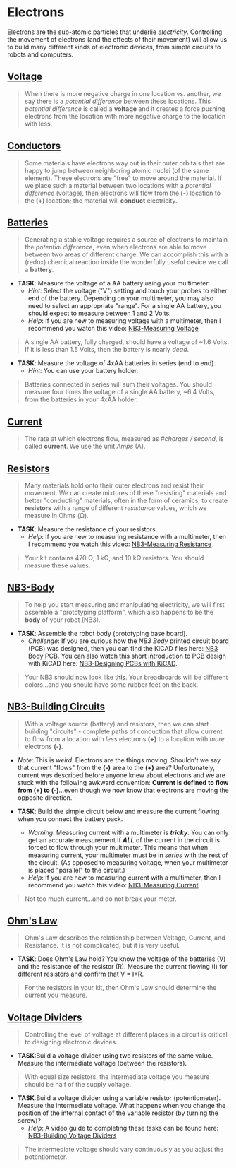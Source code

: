 # Electrons
Electrons are the sub-atomic particles that underlie *electricity*. Controlling the movement of electrons (and the effects of their movement) will allow us to build many different kinds of electronic devices, from simple circuits to robots and computers.

## [Voltage](https://vimeo.com/1000730032)
> When there is more negative charge in one location vs. another, we say there is a *potential difference* between these locations. This *potential difference* is called a **voltage** and it creates a force pushing electrons from the location with more negative charge to the location with less.

## [Conductors](https://vimeo.com/1000740989)
> Some materials have electrons way out in their outer orbitals that are happy to jump between neighboring atomic nuclei (of the same element). These electrons are "free" to move around the material. If we place such a material between two locations with a *potential difference* (voltage), then electrons will flow from the **(-)** location to the **(+)** location; the material will **conduct** electricity. 

## [Batteries](https://vimeo.com/??????)
> Generating a stable voltage requires a source of electrons to maintain the *potential difference*, even when electrons are able to move between two areas of different charge. We can accomplish this with a (redox) chemical reaction inside the wonderfully useful device we call a **battery**.

- **TASK**: Measure the voltage of a AA battery using your multimeter.
  - *Hint*: Select the voltage ("V") setting and touch your probes to either end of the battery. Depending on your multimeter, you may also need to select an appropriate "range". For a single AA battery, you should expect to measure between 1 and 2 Volts.
  - *Help*: If you are new to measuring voltage with a multimeter, then I recommend you watch this video: [NB3-Measuring Voltage](https://vimeo.com/??????)
> A single AA battery, fully charged, should have a voltage of ~1.6 Volts. If it is less than 1.5 Volts, then the battery is nearly *dead*.

- **TASK**: Measure the voltage of 4xAA batteries in series (end to end).
  - *Hint*: You can use your battery holder.
> Batteries connected in series will sum their voltages. You should measure four times the voltage of a single AA battery, ~6.4 Volts, from the batteries in your 4xAA holder.

## [Current](https://vimeo.com/1000743561)
> The rate at which electrons flow, measured as *#charges / second*, is called **current**. We use the unit *Amps* (A).

## [Resistors](https://vimeo.com/1000755493)
> Many materials hold onto their outer electrons and resist their movement. We can create mixtures of these "resisting" materials and better "conducting" materials, often in the form of ceramics, to create **resistors** with a range of different *resistance* values, which we measure in Ohms (&Omega;).

- **TASK**: Measure the resistance of your resistors.
  - *Help*: If you are new to measuring resistance with a multimeter, then I recommend you watch this video: [NB3-Measuring Resistance](https://vimeo.com/??????)
> Your kit contains 470 &Omega;, 1 k&Omega;, and 10 k&Omega; resistors. You should measure these values.

## [NB3-Body](https://vimeo.com/1005036900)
> To help you start measuring and manipulating electricity, we will first assemble a "prototyping platform", which also happens to be the **body** of your robot (NB3).

- **TASK**: Assemble the robot body (prototyping base board).
  - *Challenge*: If you are curious how the *NB3 Body* printed circuit board (PCB) was designed, then you can find the KiCAD files here: [NB3 Body PCB](../../../boxes/electrons/NB3_body). You can also watch this short introduction to PCB design with KiCAD here: [NB3-Designing PCBs with KiCAD](https://vimeo.com/??????).
> Your NB3 should now look like [this](../../../boxes/electrons/NB3_body/NB3_body_front.png). Your breadboards will be different colors...and you should have some rubber feet on the back.

## [NB3-Building Circuits](https://vimeo.com/??????)
> With a voltage source (battery) and resistors, then we can start building "circuits" - complete paths of conduction that allow current to flow from a location with *less* electrons **(+)** to a location with *more* electrons **(-)**.

- *Note*: This is *weird*. Electrons are the things moving. Shouldn't we say that current "flows" from the **(-)** area to the **(+)** area? Unfortunately, current was described before anyone knew about electrons and we are stuck with the following awkward convention: **Current is defined to flow from (+) to (-)**...even though we now know that electrons are moving the opposite direction.

- **TASK**: Build the simple circuit below and measure the current flowing when you connect the battery pack.
  - *Warning*: Measuring current with a multimeter is ***tricky***. You can only get an accurate measurement if ***ALL*** of the current in the circuit is forced to flow through your multimeter. This means that when measuring current, your multimeter must be in *series* with the rest of the circuit. (As opposed to measuring voltage, when your multimeter is placed "parallel" to the circuit.)
  - *Help*: If you are new to measuring current with a multimeter, then I recommend you watch this video: [NB3-Measuring Current](https://vimeo.com/??????).
> Not too much current...and do not break your meter.

## [Ohm's Law](https://vimeo.com/1000768334)
> Ohm's Law describes the relationship between Voltage, Current, and Resistance. It is not complicated, but it is very useful.

- **TASK**: Does Ohm's Law hold? You know the voltage of the batteries (V) and the resistance of the resistor (R). Measure the current flowing (I) for different resistors and confirm that V = I*R.
> For the resistors in your kit, then Ohm's Law should determine the current you measure.

## [Voltage Dividers](https://vimeo.com/1000782478)
> Controlling the level of voltage at different places in a circuit is critical to designing electronic devices.

- **TASK**:Build a voltage divider using two resistors of the same value. Measure the intermediate voltage (between the resistors).
> With equal size resistors, the intermediate voltage you measure should be half of the supply voltage.

- **TASK**:Build a voltage divider using a variable resistor (potentiometer). Measure the intermediate voltage. What happens when you change the position of the internal contact of the variable resistor (by turning the screw)?
  - *Help*: A video guide to completing these tasks can be found here: [NB3-Building Voltage Dividers](https://vimeo.com/1000789632)
> The intermediate voltage should vary continuously as you adjust the potentiometer.

